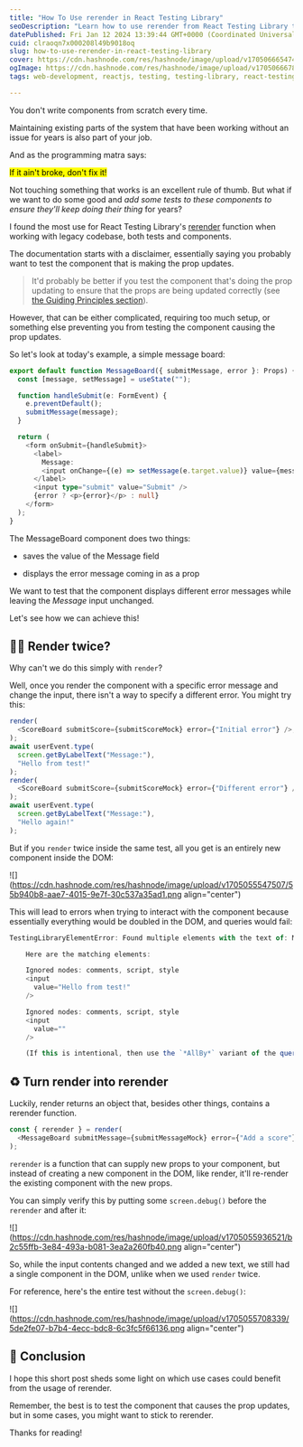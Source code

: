 ```yaml
---
title: "How To Use rerender in React Testing Library"
seoDescription: "Learn how to use rerender from React Testing Library to test the effect of prop changes."
datePublished: Fri Jan 12 2024 13:39:44 GMT+0000 (Coordinated Universal Time)
cuid: clraoqn7x000208l49b9018oq
slug: how-to-use-rerender-in-react-testing-library
cover: https://cdn.hashnode.com/res/hashnode/image/upload/v1705066654749/7b7b3005-521e-4eb7-a50f-aab2b1fe5fd6.png
ogImage: https://cdn.hashnode.com/res/hashnode/image/upload/v1705066678522/ed351efd-2de1-4236-af6f-3038c7e880eb.png
tags: web-development, reactjs, testing, testing-library, react-testing-library

---
```


You don't write components from scratch every time.

Maintaining existing parts of the system that have been working without an issue for years is also part of your job.

And as the programming matra says:

<mark>If it ain't broke, don't fix it!</mark>

Not touching something that works is an excellent rule of thumb. But what if we want to do some good and *add some tests to these components to ensure they'll keep doing their thing* for years?

I found the most use for React Testing Library's [rerender](https://testing-library.com/docs/react-testing-library/api/#rerender) function when working with legacy codebase, both tests and components.

The documentation starts with a disclaimer, essentially saying you probably want to test the component that is making the prop updates.

> It'd probably be better if you test the component that's doing the prop updating to ensure that the props are being updated correctly (see [the Guiding Principles section](https://testing-library.com/docs/guiding-principles)).

However, that can be either complicated, requiring too much setup, or something else preventing you from testing the component causing the prop updates.

So let's look at today's example, a simple message board:

```typescript
export default function MessageBoard({ submitMessage, error }: Props) {
  const [message, setMessage] = useState("");

  function handleSubmit(e: FormEvent) {
    e.preventDefault();
    submitMessage(message);
  }

  return (
    <form onSubmit={handleSubmit}>
      <label>
        Message:
        <input onChange={(e) => setMessage(e.target.value)} value={message} />
      </label>
      <input type="submit" value="Submit" />
      {error ? <p>{error}</p> : null}
    </form>
  );
}
```

The MessageBoard component does two things:

* saves the value of the Message field
    
* displays the error message coming in as a prop
    

We want to test that the component displays different error messages while leaving the *Message* input unchanged.

Let's see how we can achieve this!

## 👯‍♂️ Render twice?

Why can't we do this simply with `render`?

Well, once you render the component with a specific error message and change the input, there isn't a way to specify a different error. You might try this:

```typescript
render(
  <ScoreBoard submitScore={submitScoreMock} error={"Initial error"} />,
);
await userEvent.type(
  screen.getByLabelText("Message:"),
  "Hello from test!"
);
render(
  <ScoreBoard submitScore={submitScoreMock} error={"Different error"} />,
);
await userEvent.type(
  screen.getByLabelText("Message:"),
  "Hello again!"
);
```

But if you `render` twice inside the same test, all you get is an entirely new component inside the DOM:

![](https://cdn.hashnode.com/res/hashnode/image/upload/v1705055547507/55b940b8-aae7-4015-9e7f-30c537a35ad1.png align="center")

This will lead to errors when trying to interact with the component because essentially everything would be doubled in the DOM, and queries would fail:

```typescript
TestingLibraryElementError: Found multiple elements with the text of: Message:

    Here are the matching elements:

    Ignored nodes: comments, script, style
    <input
      value="Hello from test!"
    />

    Ignored nodes: comments, script, style
    <input
      value=""
    />

    (If this is intentional, then use the `*AllBy*` variant of the query (like `queryAllByText`, `getAllByText`, or `findAllByText`)).
```

## ♻️ Turn render into rerender

Luckily, render returns an object that, besides other things, contains a rerender function.

```typescript
const { rerender } = render(
  <MessageBoard submitMessage={submitMessageMock} error={"Add a score"} />,
);
```

`rerender` is a function that can supply new props to your component, but instead of creating a new component in the DOM, like render, it'll re-render the existing component with the new props.

You can simply verify this by putting some `screen.debug()` before the `rerender` and after it:

![](https://cdn.hashnode.com/res/hashnode/image/upload/v1705055936521/b2c55ffb-3e84-493a-b081-3ea2a260fb40.png align="center")

So, while the input contents changed and we added a new text, we still had a single component in the DOM, unlike when we used `render` twice.

For reference, here's the entire test without the `screen.debug()`:

![](https://cdn.hashnode.com/res/hashnode/image/upload/v1705055708339/5de2fe07-b7b4-4ecc-bdc8-6c3fc5f66136.png align="center")

## 🎯 Conclusion

I hope this short post sheds some light on which use cases could benefit from the usage of rerender.

Remember, the best is to test the component that causes the prop updates, but in some cases, you might want to stick to rerender.

Thanks for reading!